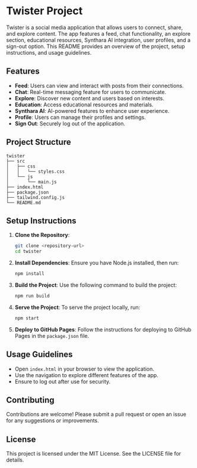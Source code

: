 # Twister Project

Twister is a social media application that allows users to connect, share, and explore content. The app features a feed, chat functionality, an explore section, educational resources, Synthara AI integration, user profiles, and a sign-out option. This README provides an overview of the project, setup instructions, and usage guidelines.

## Features

- **Feed**: Users can view and interact with posts from their connections.
- **Chat**: Real-time messaging feature for users to communicate.
- **Explore**: Discover new content and users based on interests.
- **Education**: Access educational resources and materials.
- **Synthara AI**: AI-powered features to enhance user experience.
- **Profile**: Users can manage their profiles and settings.
- **Sign Out**: Securely log out of the application.

## Project Structure

```
twister
├── src
│   ├── css
│   │   └── styles.css
│   └── js
│       └── main.js
├── index.html
├── package.json
├── tailwind.config.js
└── README.md
```

## Setup Instructions

1. **Clone the Repository**:
   ```bash
   git clone <repository-url>
   cd twister
   ```

2. **Install Dependencies**:
   Ensure you have Node.js installed, then run:
   ```bash
   npm install
   ```

3. **Build the Project**:
   Use the following command to build the project:
   ```bash
   npm run build
   ```

4. **Serve the Project**:
   To serve the project locally, run:
   ```bash
   npm start
   ```

5. **Deploy to GitHub Pages**:
   Follow the instructions for deploying to GitHub Pages in the `package.json` file.

## Usage Guidelines

- Open `index.html` in your browser to view the application.
- Use the navigation to explore different features of the app.
- Ensure to log out after use for security.

## Contributing

Contributions are welcome! Please submit a pull request or open an issue for any suggestions or improvements.

## License

This project is licensed under the MIT License. See the LICENSE file for details.